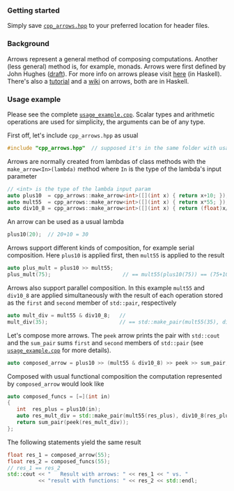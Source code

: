 ### Getting started

Simply save [`cpp_arrows.hpp`](https://raw.githubusercontent.com/yarric/CppArrows/master/release/CppArrows/cpp_arrows.hpp) to your preferred location for header files.

### Background

Arrows represent a general method of composing computations. Another (less general) method 
is, for example, monads. Arrows were first defined by John Hughes 
([draft](http://www.cse.chalmers.se/~rjmh/Papers/arrows.pdf)). For more info on arrows please visit [here](https://www.haskell.org/arrows/index.html) (in Haskell). There's also a [tutorial](https://wiki.haskell.org/Arrow_tutorial) 
and a [wiki](https://en.wikibooks.org/wiki/Haskell/Understanding_arrows) on arrows, both are in Haskell.

### Usage example 

Please see the complete [`usage_example.cpp`](/examples/usage_example.cpp). Scalar types and arithmetic 
operations are used for simplicity, the arguments can be of any type. 

First off, let's include `cpp_arrows.hpp` as usual 

```c++
#include "cpp_arrows.hpp"  // supposed it's in the same folder with usage_example.cpp
```

Arrows are normally created from lambdas of class methods with the `make_arrow<In>(lambda)`
method where `In` is the type of the lambda's input parameter

```c++
// <int> is the type of the lambda input param
auto plus10  = cpp_arrows::make_arrow<int>([](int x) { return x+10; });
auto mult55  = cpp_arrows::make_arrow<int>([](int x) { return x*55; });
auto div10_8 = cpp_arrows::make_arrow<int>([](int x) { return (float)x/10.8f; });
```

An arrow can be used as a usual lambda

```c++
plus10(20);  // 20+10 = 30
```

Arrows support different kinds of composition, for example serial composition. Here
`plus10` is applied first, then `mult55` is applied to the result

```c++
auto plus_mult = plus10 >> mult55;   
plus_mult(75);                       // == mult55(plus10(75)) == (75+10)*55 == 4675
```

Arrows also support parallel composition. In this example `mult55` and `div10_8` are 
applied simultaneously with the result of each operation stored as the `first` and `second`
member of `std::pair`, respectively

```c++
auto mult_div = mult55 & div10_8;   // 
mult_div(35);                       // == std::make_pair(mult55(35), div10_8(35));
```

Let's compose more arrows. The `peek` arrow prints the pair with `std::cout` and 
the `sum_pair` sums `first` and `second` members of `std::pair` (see 
[`usage_example.cpp`](/examples/usage_example.cpp) for more details).
 
 ```c++
 auto composed_arrow = plus10 >> (mult55 & div10_8) >> peek >> sum_pair;
 ```
 
 Composed with usual functional composition the computation represented by `composed_arrow`
 would look like
 
 ```c++
 auto composed_funcs = [=](int in)
 {
    int  res_plus = plus10(in);
    auto res_mult_div = std::make_pair(mult55(res_plus), div10_8(res_plus));
    return sum_pair(peek(res_mult_div));
 };
 ```
 
 The following statements yield the same result
 ```c++
 float res_1 = composed_arrow(55);
 float res_2 = composed_funcs(55);
 // res_1 == res_2
 std::cout << "   Result with arrows: " << res_1 << " vs. "
           << "result with functions: " << res_2 << std::endl;
 ```
 
